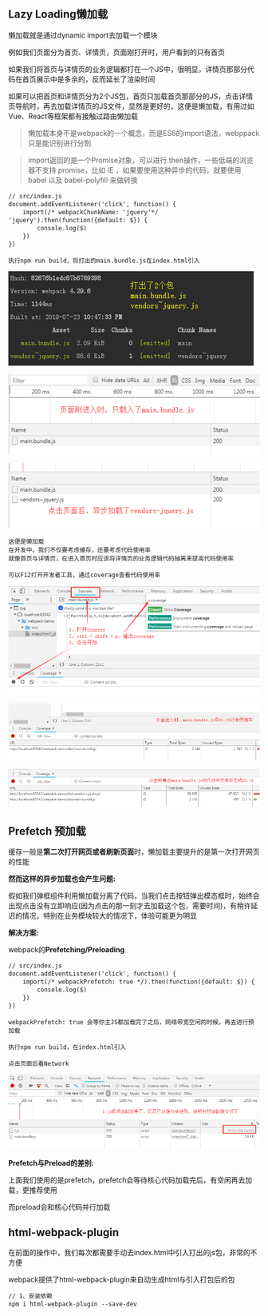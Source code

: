## Lazy Loading懒加载

懒加载就是通过dynamic import去加载一个模块

例如我们页面分为首页、详情页，页面刚打开时，用户看到的只有首页

如果我们将首页与详情页的业务逻辑都打在一个JS中，很明显，详情页那部分代码在首页展示中是多余的，反而延长了渲染时间

如果可以把首页和详情页分为2个JS包，首页只加载首页那部分的JS，点击详情页导航时，再去加载详情页的JS文件，显然是更好的，这便是懒加载，有用过如Vue、React等框架都有接触过路由懒加载

> 懒加载本身不是webpack的一个概念，而是ES6的import语法，webppack只是能识别进行分割

> import返回的是一个Promise对象，可以进行.then操作，一些低端的浏览器不支持 promise，比如 IE ，如果要使用这种异步的代码，就要使用 babel 以及 babel-polyfill 来做转换

    // src/index.js
    document.addEventListener('click', function() {
        import(/* webpackChunkName: 'jquery'*/ 'jquery').then(function({default: $}) {
            console.log($)
        })
    })
    
    执行npm run build，将打出的main.bundle.js在index.html引入
    
![Alt text](./imgs/04-01.png)

![Alt text](./imgs/04-02.png)

![Alt text](./imgs/04-03.png)

    这便是懒加载
    在开发中，我们不仅要考虑缓存，还要考虑代码使用率
    就像首页与详情页，在进入首页时应该将详情页的业务逻辑代码抽离来提高代码使用率
    
    可以F12打开开发者工具，通过coverage查看代码使用率
    
![Alt text](./imgs/04-04.png)

![Alt text](./imgs/04-05.png)

![Alt text](./imgs/04-06.png)

## Prefetch 预加载

缓存一般是**第二次打开网页或者刷新页面**时，懒加载主要提升的是第一次打开网页的性能

**然而这样的异步加载也会产生问题:**

假如我们弹框组件利用懒加载分离了代码，当我们点击按钮弹出模态框时，始终会出现点击没有立即响应(因为点击的那一刻才去加载这个包，需要时间)，有稍许延迟的情况，特别在业务模块较大的情况下，体验可能更为明显

**解决方案:**

webpack的**Prefetching/Preloading**

    // src/index.js
    document.addEventListener('click', function() {
        import(/* webpackPrefetch: true */).then(function({default: $}) {
            console.log($)
        })
    })
    
    webpackPrefetch: true 会等你主JS都加载完了之后，网络带宽空闲的时候，再去进行预加载
    
    执行npm run build，在index.html引入
    
    点击页面后看Network

![Alt text](./imgs/04-07.png)

**Prefetch与Preload的差别:**

上面我们使用的是prefetch，prefetch会等待核心代码加载完后，有空闲再去加载，更推荐使用

而preload会和核心代码并行加载

## html-webpack-plugin

在前面的操作中，我们每次都需要手动去index.html中引入打出的js包，非常的不方便

webpack提供了html-webpack-plugin来自动生成html与引入打包后的包
    
    // 1、安装依赖
    npm i html-webpack-plugin --save-dev
